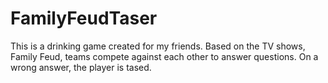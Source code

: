 # FamilyFeudTaser
This is a drinking game created for my friends. Based on the TV shows, Family Feud, teams compete against each other to answer questions. On a wrong answer, the player is tased.
